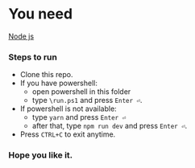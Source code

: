 # You need

[Node js](https://nodejs.org/en/)

### Steps to run

- Clone this repo.
- If you have powershell:
  - open powershell in this folder
  - type `\run.ps1` and press `Enter ⏎`.
- If powershell is not available:
  - type `yarn` and press `Enter ⏎`
  - after that, type `npm run dev` and press `Enter ⏎`.
- Press `CTRL+C` to exit anytime.

### Hope you like it.
